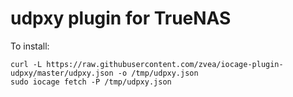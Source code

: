 # udpxy plugin for TrueNAS

To install: 

    curl -L https://raw.githubusercontent.com/zvea/iocage-plugin-udpxy/master/udpxy.json -o /tmp/udpxy.json
    sudo iocage fetch -P /tmp/udpxy.json


